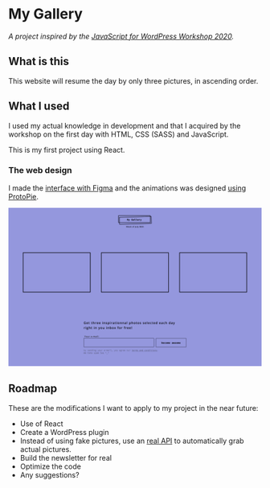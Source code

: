 # My Gallery

*A project inspired by the [JavaScript for WordPress Workshop 2020](https://github.com/siriusnottin/jsforwp-conf-workshop-2020).*

## What is this

This website will resume the day by only three pictures, in ascending order.

## What I used

I used my actual knowledge in development and that I acquired by the workshop on the first day with HTML, CSS (SASS) and JavaScript.

This is my first project using React.

### The web design

I made the [interface with Figma](https://www.figma.com/file/E3dKgosEeflZCEPVOkWIbr9Y/jsforwp-conf-workshop-2020?node-id=1%3A2) and the animations was designed [using ProtoPie](https://share.protopie.io/aiVA4d3StFW).

![](interface.png)

## Roadmap

These are the modifications I want to apply to my project in the near future:

- Use of React
- Create a WordPress plugin
- Instead of using fake pictures, use an [real API](https://api.ap.org/media/v/docs/api/) to automatically grab actual pictures.
- Build the newsletter for real
- Optimize the code
- Any suggestions?